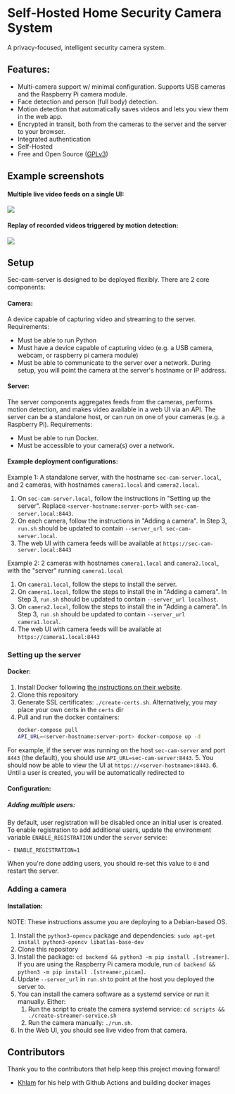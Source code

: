 # Self-Hosted Home Security Camera System

A privacy-focused, intelligent security camera system.

## Features:
- Multi-camera support w/ minimal configuration. Supports USB cameras and the Raspberry Pi camera module.
- Face detection and person (full body) detection.
- Motion detection that automatically saves videos and lets you view them in the web app.
- Encrypted in transit, both from the cameras to the server and the server to your browser.
- Integrated authentication 
- Self-Hosted
- Free and Open Source ([GPLv3](LICENSE))

## Example screenshots

#### Multiple live video feeds on a single UI:
![](docs/Live_Video_Example.png)

#### Replay of recorded videos triggered by motion detection:
![](docs/Replay_Example.png)

## Setup

Sec-cam-server is designed to be deployed flexibly. There are 2 core components:
#### Camera: 
A device capable of capturing video and streaming to the server. Requirements:
- Must be able to run Python
- Must have a device capable of capturing video (e.g. a USB camera, webcam, or raspberry pi camera module)
- Must be able to communicate to the server over a network. During setup, you will point the camera at the server's
hostname or IP address.

#### Server: 
The server components aggregates feeds from the cameras, performs motion detection, and makes video available in a web
UI via an API. The server can be a standalone host, or can run on one of your cameras (e.g. a Raspberry Pi). Requirements:
- Must be able to run Docker.
- Must be accessible to your camera(s) over a network.

#### Example deployment configurations:

Example 1: A standalone server, with the hostname `sec-cam-server.local`, and 2 cameras, with hostnames `camera1.local` and 
`camera2.local`.
1. On `sec-cam-server.local`, follow the instructions in "Setting up the server". Replace `<server-hostname:server-port>` with 
`sec-cam-server.local:8443`.
2. On each camera, follow the instructions in "Adding a camera". In Step 3, `run.sh` should be updated to contain 
`--server_url sec-cam-server.local`.
3. The web UI with camera feeds will be available at `https://sec-cam-server.local:8443`

Example 2: 2 cameras  with hostnames `camera1.local` and `camera2.local`, with the "server" running `camera1.local`
1. On `camera1.local`, follow the steps to install the server.
2. On `camera1.local`, follow the steps to install the in "Adding a camera". In Step 3, `run.sh` should be updated to contain 
`--server_url localhost`.
3. On `camera2.local`, follow the steps to install the in "Adding a camera". In Step 3, `run.sh` should be updated to contain 
`--server_url camera1.local`.
4. The web UI with camera feeds will be available at `https://camera1.local:8443`

### Setting up the server

#### Docker:
1. Install Docker following [the instructions on their website](https://docs.docker.com/engine/install/ubuntu/).
2. Clone this repository
3. Generate SSL certificates: `./create-certs.sh`. Alternatively, you may place your own certs in the `certs` dir
4. Pull and run the docker containers: 
    ```bash
    docker-compose pull
    API_URL=<server-hostname:server-port> docker-compose up -d
    ```
For example, if the server was running on the host `sec-cam-server` and port `8443` (the default), you should use 
`API_URL=sec-cam-server:8443`.
5. You should now be able to view the UI at `https://<server-hostname>:8443`.
6. Until a user is created, you will be automatically redirected to


#### Configuration:

##### Adding multiple users:

By default, user registration will be disabled once an initial user is created. To enable registration to add
additional users, update the environment variable `ENABLE_REGISTRATION` under the `server` service:

```
- ENABLE_REGISTRATION=1
```

When you're done adding users, you should re-set this value to `0` and restart the server.

### Adding a camera

#### Installation:

NOTE: These instructions assume you are deploying to a Debian-based OS.

1. Install the `python3-opencv` package and dependencies: `sudo apt-get install python3-opencv libatlas-base-dev`
2. Clone this repository
3. Install the package: `cd backend && python3 -m pip install .[streamer]`. If you are using the Raspberry Pi camera
module, run `cd backend && python3 -m pip install .[streamer,picam]`.
4. Update `--server_url` in `run.sh` to point at the host you deployed the server to.
5. You can install the camera software as a systemd service or run it manually. Either:
   1. Run the script to create the camera systemd service: `cd scripts && ./create-streamer-service.sh`
   2. Run the camera manually: `./run.sh`.
6. In the Web UI, you should see live video from that camera.

## Contributors

Thank you to the contributors that help keep this project moving forward!

- [Khlam](https://github.com/khlam) for his help with Github Actions and building docker images
